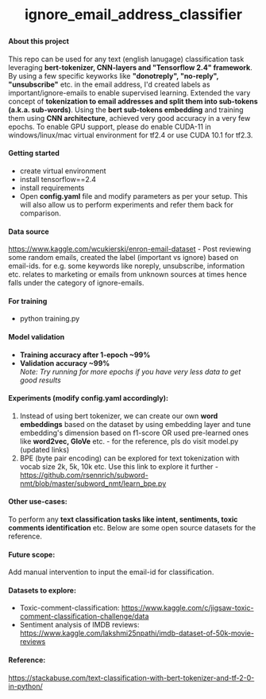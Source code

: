 # <p align=center>ignore_email_address_classifier</p>

#### About this project
This repo can be used for any text (english lanugage) classification task leveraging **bert-tokenizer, CNN-layers and "Tensorflow 2.4" framework**. By using a few specific keyworks like **"donotreply", "no-reply", "unsubscribe"** etc. in the email address, I'd created labels as important/ignore-emails to enable supervised learning. Extended the vary concept of **tokenization to email addresses and split them into sub-tokens (a.k.a. sub-words)**. Using the **bert sub-tokens embedding** and training them using **CNN architecture**, achieved very good accuracy in a very few epochs. To enable GPU support, please do enable CUDA-11 in windows/linux/mac virtual environment for tf2.4 or use CUDA 10.1 for tf2.3. 

#### Getting started
- create virtual environment
- install tensorflow==2.4
- install requirements 
- Open **config.yaml** file and modify parameters as per your setup. This will also allow us to perform experiments and refer them back for comparison. 

#### Data source
https://www.kaggle.com/wcukierski/enron-email-dataset - Post reviewing some random emails, created the label (important vs ignore) based on email-ids. for e.g. some keywords like noreply, unsubscribe, information etc. relates to marketing or emails from unknown sources at times hence falls under the category of ignore-emails. 

#### For training
- python training.py 

#### Model validation
- **Training accuracy after 1-epoch ~99%** 
- **Validation accuracy ~99%** <br>
*Note: Try running for more epochs if you have very less data to get good results*

#### Experiments (modify config.yaml accordingly):
1) Instead of using bert tokenizer, we can create our own **word embeddings** based on the dataset by using embedding layer and tune embedding's dimension based on f1-score OR used pre-learned ones like **word2vec, GloVe** etc. - for the reference, pls do visit model.py (updated links)
2) BPE (byte pair encoding) can be explored for text tokenization with vocab size 2k, 5k, 10k etc. Use this link to explore it further - https://github.com/rsennrich/subword-nmt/blob/master/subword_nmt/learn_bpe.py

#### Other use-cases:
To perform any **text classification tasks like intent, sentiments, toxic comments identification** etc. Below are some open source datasets for the reference.

#### Future scope:
Add manual intervention to input the email-id for classification. 

#### Datasets to explore:
- Toxic-comment-classification: https://www.kaggle.com/c/jigsaw-toxic-comment-classification-challenge/data <br>
- Sentiment analysis of IMDB reviews: https://www.kaggle.com/lakshmi25npathi/imdb-dataset-of-50k-movie-reviews

#### Reference:
https://stackabuse.com/text-classification-with-bert-tokenizer-and-tf-2-0-in-python/

